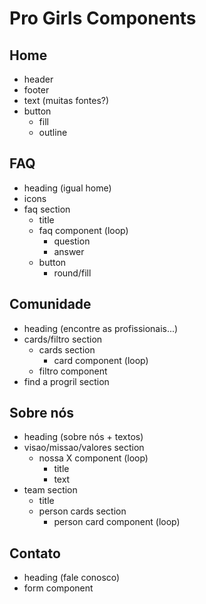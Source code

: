 # Pro Girls Components

## Home

- header
- footer
- text (muitas fontes?)
- button
  - fill
  - outline

## FAQ

- heading (igual home)
- icons
- faq section
  - title
  - faq component (loop)
    - question
    - answer
  - button
    - round/fill

## Comunidade

- heading (encontre as profissionais...)
- cards/filtro section
  - cards section
    - card component (loop)
  - filtro component
- find a progril section

## Sobre nós

- heading (sobre nós + textos)
- visao/missao/valores section
  - nossa X component (loop)
    - title
    - text
- team section
  - title
  - person cards section
    - person card component (loop)

## Contato

- heading (fale conosco)
- form component
